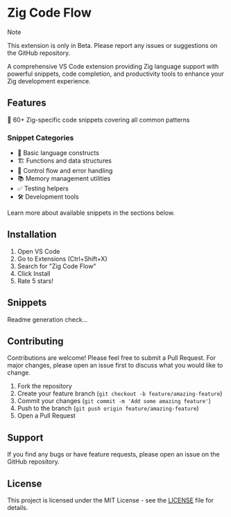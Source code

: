 # Zig Code Flow

> [!NOTE]
> This extension is only in Beta. Please report any issues or suggestions on the GitHub repository.

A comprehensive VS Code extension providing Zig language support with powerful snippets, code completion, and productivity tools to enhance your Zig development experience.

## Features

📝 60+ Zig-specific code snippets covering all common patterns

### Snippet Categories
- 🔧 Basic language constructs
- 🏗️ Functions and data structures
- 🔄 Control flow and error handling
- 📚 Memory management utilities
- ✅ Testing helpers
- 🛠️ Development tools

Learn more about available snippets in the sections below.

## Installation

1. Open VS Code
2. Go to Extensions (Ctrl+Shift+X)
3. Search for "Zig Code Flow"
4. Click Install
5. Rate 5 stars!

## Snippets

Readme generation check...

## Contributing

Contributions are welcome! Please feel free to submit a Pull Request. For major changes, please open an issue first to discuss what you would like to change.

1. Fork the repository
2. Create your feature branch (`git checkout -b feature/amazing-feature`)
3. Commit your changes (`git commit -m 'Add some amazing feature'`)
4. Push to the branch (`git push origin feature/amazing-feature`)
5. Open a Pull Request

## Support

If you find any bugs or have feature requests, please open an issue on the GitHub repository.

## License

This project is licensed under the MIT License - see the [LICENSE](LICENSE) file for details.

